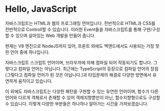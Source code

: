 # Hello, JavaScript
자바스크립트는 HTML과 웹의 프로그래밍 언어입니다. 전반적으로 HTML과 CSS를 전반적으로 Controll할 수 있습니다.
이러한 Event들을 자바스크립트를 통해 구현/구성 할 수 있으며 살아있는 Web 개발을 만들어 줍니다.

현재는 V8 엔진으로 NodeJS까지 있어, 프론트 외에도 백엔드에서도 사용되는 가장 핫한 언어 중에 하나입니다.

자바스크립트 스크립트 언어이며, 브라우저에 의해 컴파일 되어 작동되기도 합니다. 그렇다고 컴파일 언어는 아닙니다.
최근에는 TypeScript의 등장으로 컴파일 언어의 장점(그렇다고 컴파일 언어가 된 것은 아닙니다.)과 타입문제의 해결로 다양한 방면에서 유연하게 움직이고 있습니다.

이 외에도 자바스크립트는 다양한 패턴을 구현할 수 있는 유연한 언어이며, 함수가 다른 언어와 다르게 객체로서 존재할 수 있어 객체지향뿐만이 아닌, 함수지향형으로도 구성할 수 있습니다.
이렇게 다양한 부분들은 하나하나 알아가는 시간을 가져보겠습니다.
